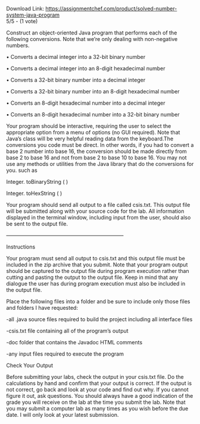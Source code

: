 Download Link: https://assignmentchef.com/product/solved-number-system-java-program
<br>
5/5 - (1 vote)

Construct an object-oriented Java program that performs each of the following conversions. Note that we’re only dealing with non-negative numbers.



• Converts a decimal integer into a 32-bit binary number

• Converts a decimal integer into an 8-digit hexadecimal number

• Converts a 32-bit binary number into a decimal integer

• Converts a 32-bit binary number into an 8-digit hexadecimal number

• Converts an 8-digit hexadecimal number into a decimal integer

• Converts an 8-digit hexadecimal number into a 32-bit binary number

Your program should be interactive, requiring the user to select the appropriate option from a menu of options (no GUI required). Note that Java’s class will be very helpful reading data from the keyboard.The conversions you code must be direct. In other words, if you had to convert a base 2 number into base 16, the conversion should be made directly from base 2 to base 16 and not from base 2 to base 10 to base 16. You may not use any methods or utilities from the Java library that do the conversions for you. such as

Integer. toBinaryString ( )

Integer. toHexString ( )

Your program should send all output to a file called csis.txt. This output file will be submitted along with your source code for the lab. All information displayed in the terminal window, including input from the user, should also be sent to the output file.

——————————————————————–

Instructions

Your program must send all output to csis.txt and this output file must be included in the zip archive that you submit. Note that your program output should be captured to the output file during program execution rather than cutting and pasting the output to the output file. Keep in mind that any dialogue the user has during program execution must also be included in the output file.

Place the following files into a folder and be sure to include only those files and folders I have requested:

-all .java source files required to build the project including all interface files

-csis.txt file containing all of the program’s output

-doc folder that contains the Javadoc HTML comments

-any input files required to execute the program

Check Your Output

Before submitting your labs, check the output in your csis.txt file. Do the calculations by hand and confirm that your output is correct. If the output is not correct, go back and look at your code and find out why. If you cannot figure it out, ask questions. You should always have a good indication of the grade you will receive on the lab at the time you submit the lab. Note that you may submit a computer lab as many times as you wish before the due date. I will only look at your latest submission.